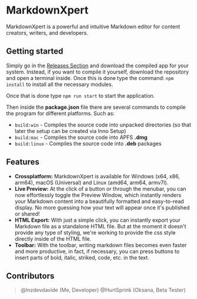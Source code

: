 # MarkdownXpert
MarkdownXpert is a powerful and intuitive Markdown editor for content creators, writers, and developers.

## Getting started
Simply go in the [Releases Section](https://github.com/lnzdev/markdownxpert/releases) and download the compiled app for your system.
Instead, if you want to compile it yourself, download the repository and open a terminal inside.
Once this is done type the command:
`npm install`
to install all the necessary modules.

Once that is done type
`npm run start`
to start the application.

Then inside the **package.json** file there are several commands to compile the program for different platforms.
Such as:
- `build:win` - Compiles the source code into unpacked directories (so that later the setup can be created via Inno Setup)
- `build:mac` - Compiles the source code into APFS **.dmg**
- `build:linux` - Compiles the source code into **.deb** packages

## Features
- **Crossplatform:** MarkdownXpert is available for Windows (x64, x86, arm64), macOS (Universal) and Linux (amd64, arm64, armv7l).
- **Live Preview:** At the click of a button or through the menubar, you can now effortlessly toggle the Preview Window, which instantly renders your Markdown content into a beautifully formatted and easy-to-read display. No more guessing how your text will appear once it's published or shared!
- **HTML Export:** With just a simple click, you can instantly export your Markdown file as a standalone HTML file. But at the moment it doesn't provide any type of styling, we're working to provide the css style directly inside of the HTML file.
- **Toolbar:** With the toolbar, writing markdown files becomes even faster and more productive, in fact, if necessary, you can press buttons to insert parts of bold, italic, striked, code, etc. in the text.

## Contributors
> @lnzdevdavide (Me, Developer)
> @HurtSprink (Oksana, Beta Tester)

